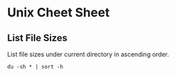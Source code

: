 # Unix Cheet Sheet

## List File Sizes

List file sizes under current directory in ascending order.

```
du -sh * | sort -h
```

